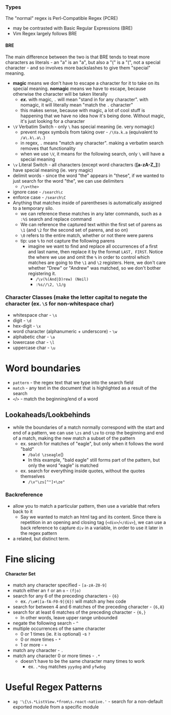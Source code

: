 
### Types
The "normal" regex is Perl-Compatible Regex (PCRE)
- may be contrasted with Basic Regular Expressions (BRE)
- Vim Regex largely follows BRE

#### BRE
The main difference between the two is that BRE tends to treat more characters as literals - an "a" is an "a", but also a "(" is a "(", not a special character - and so involves more backslashes to give them "special" meaning.


- **magic** means we don't have to escape a character for it to take on its special meaning. **nomagic** means we have to escape, because otherwise the character will be taken literally
    - ***ex.*** with magic, `.` will mean "stand in for any character". with nomagic, it will literally mean "match the `.` character"
    - this makes sense, because with magic, a lot of cool stuff is happening that we have no idea how it's being done. Without magic, it's just looking for a character
- `\V` Verbatim Switch - only `\` has special meaning (ie. very nomagic)
    - prevent regex symbols from taking over - `/\Va.k.a` (equivalent to `/a\.k\.a\.`)
    - in regex, `.` means "match any character". making a verbatim search removes that functionality
    - when we use `\V`, it means for the following search, only `\` will have a special meaning
- `\v` Literal Switch - all characters (except word characters (**[a-zA-Z_]**)) have special meaning (ie. very magic)
- delimit words - since the word "the" appears in "these", if we wanted to just search for the word "the", we can use delimiters
    - `/\v<the>`
- ignore case - `/search\c`
- enforce case - `/search\C`
- Anything that matches inside of parentheses is automatically assigned to a temporary silo.
    - we can reference these matches in any later commands, such as a `:%S` search and replace command
    - We can reference the captured text within the first set of parens as `\1` (and `\2` for the second set of parens, and so on) 
    - `\0` refers to the entire match, whether or not there were parens
    - tip: use `%` to not capture the following parens
        - imagine we want to find and replace all occurrences of a first and last name, then replace it by the format `LAST, FIRST`. Notice the where we use and omit the `%` in order to control which matches are going to the `\1` and `\2` registers. Here, we don't care whether "Drew" or "Andrew" was matched, so we don't bother registering it.
            - `/\v(%(And|D)rew) (Neil)`
            - `:%s//\2, \1/g`

### Character Classes (make the letter capital to negate the character (ex. `\S` for non-whitespace char)
- whitespace char - `\s`
- digit - `\d`
- hex-digit - `\x`
- word character (alphanumeric + underscore) - `\w`
- alphabetic char - `\a`
- lowercase char - `\l`
- uppercase char - `\u`

# Word boundaries
- `pattern` - the regex text that we type into the search field
- `match` - any text in the document that is highlighted as a result of the search
- `<`/`>` - match the beginning/end of a word

## Lookaheads/Lookbehinds
- while the boundaries of a match normally correspond with the start and end of a pattern, we can use `\zs` and `\ze` to crop the beginning and end of a match, making the new match a subset of the pattern
    - ex. search for matches of "eagle", but only when it follows the word "bald"
        - `/bald \zseagle`()
        - In this example, "bald eagle" still forms part of the pattern, but only the word "eagle" is matched
    - ex. search for everything inside quotes, without the quotes themselves
        - `/\v"\zs[^"]+\ze"`

### Backreference
- allow you to match a particular pattern, then use a variable that refers back
    to it
    - Say we wanted to match an html tag and its content. Since there is
        repetition in an opening and closing tag (`<div>`/`</div>`), we can use
        a back reference to capture `div` in a variable, in order to use it
        later in the regex pattern
- a related, but distinct term.

# Fine slicing
#### Character Set
- match any character specified - `[a-zA-Z0-9]`
- match either an `f` or an `o` - `(f|o)`
- search for any 6 of the preceding characters - `{6}`
    - ex. `/\v#([a-fA-F0-9]{6})` will match any hex code
- search for between 4 and 6 matches of the preceding character - `{6,8}`
- search for at least 6 matches of the preceding character - `{6,}`
    - In other words, leave upper range unbounded
- negate the following search - `^`
- multiple occurrences of the same character
    - 0 or 1 times (ie. it is optional) -s `?`
    - 0 or more times - `*`
    - 1 or more - `+`
- match any character - `.`
- match any character 0 or more times - `.*`
    - doesn't have to be the same character many times to work
        - ex. `.*dog` matches `yyydog` and `yfwdog`

# Useful Regex Patterns
- `ag '\{\s.*ListView.*from\s.react-native.'` - search for a non-default
    exported module from a specific module
